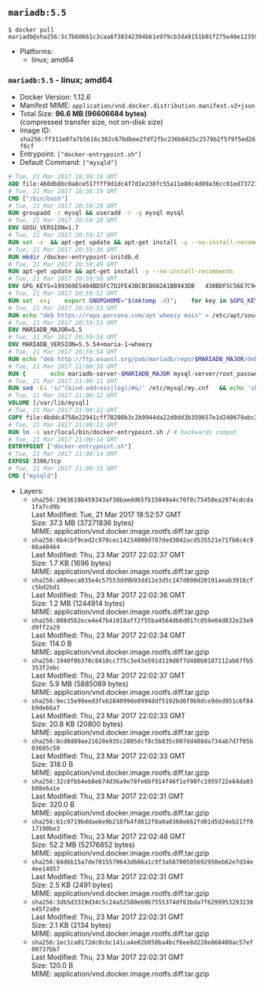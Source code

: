## `mariadb:5.5`

```console
$ docker pull mariadb@sha256:5c7b68661c3caa6f38342394b61e979cb3da9151b01f275e40e1235982866d70
```

-	Platforms:
	-	linux; amd64

### `mariadb:5.5` - linux; amd64

-	Docker Version: 1.12.6
-	Manifest MIME: `application/vnd.docker.distribution.manifest.v2+json`
-	Total Size: **96.6 MB (96606684 bytes)**  
	(compressed transfer size, not on-disk size)
-	Image ID: `sha256:ff311e07a7b5616c302c67bdbee2fdf2fbc236b6025c2579b2f5f9f5ed26f6cf`
-	Entrypoint: `["docker-entrypoint.sh"]`
-	Default Command: `["mysqld"]`

```dockerfile
# Tue, 21 Mar 2017 18:36:18 GMT
ADD file:460db8bc0a8ce517fff9d1dc4f7d1e238fc55a11e80c4d09a36cc01ed7372733 in / 
# Tue, 21 Mar 2017 18:36:19 GMT
CMD ["/bin/bash"]
# Tue, 21 Mar 2017 20:59:20 GMT
RUN groupadd -r mysql && useradd -r -g mysql mysql
# Tue, 21 Mar 2017 20:59:20 GMT
ENV GOSU_VERSION=1.7
# Tue, 21 Mar 2017 20:59:37 GMT
RUN set -x 	&& apt-get update && apt-get install -y --no-install-recommends ca-certificates wget && rm -rf /var/lib/apt/lists/* 	&& wget -O /usr/local/bin/gosu "https://github.com/tianon/gosu/releases/download/$GOSU_VERSION/gosu-$(dpkg --print-architecture)" 	&& wget -O /usr/local/bin/gosu.asc "https://github.com/tianon/gosu/releases/download/$GOSU_VERSION/gosu-$(dpkg --print-architecture).asc" 	&& export GNUPGHOME="$(mktemp -d)" 	&& gpg --keyserver ha.pool.sks-keyservers.net --recv-keys B42F6819007F00F88E364FD4036A9C25BF357DD4 	&& gpg --batch --verify /usr/local/bin/gosu.asc /usr/local/bin/gosu 	&& rm -r "$GNUPGHOME" /usr/local/bin/gosu.asc 	&& chmod +x /usr/local/bin/gosu 	&& gosu nobody true 	&& apt-get purge -y --auto-remove ca-certificates wget
# Tue, 21 Mar 2017 20:59:38 GMT
RUN mkdir /docker-entrypoint-initdb.d
# Tue, 21 Mar 2017 20:59:49 GMT
RUN apt-get update && apt-get install -y --no-install-recommends 		apt-transport-https ca-certificates 		pwgen 	&& rm -rf /var/lib/apt/lists/*
# Tue, 21 Mar 2017 20:59:50 GMT
ENV GPG_KEYS=199369E5404BD5FC7D2FE43BCBCB082A1BB943DB 	430BDF5C56E7C94E848EE60C1C4CBDCDCD2EFD2A 	4D1BB29D63D98E422B2113B19334A25F8507EFA5
# Tue, 21 Mar 2017 20:59:52 GMT
RUN set -ex; 	export GNUPGHOME="$(mktemp -d)"; 	for key in $GPG_KEYS; do 		gpg --keyserver ha.pool.sks-keyservers.net --recv-keys "$key"; 	done; 	gpg --export $GPG_KEYS > /etc/apt/trusted.gpg.d/mariadb.gpg; 	rm -r "$GNUPGHOME"; 	apt-key list
# Tue, 21 Mar 2017 20:59:53 GMT
RUN echo "deb https://repo.percona.com/apt wheezy main" > /etc/apt/sources.list.d/percona.list 	&& { 		echo 'Package: *'; 		echo 'Pin: release o=Percona Development Team'; 		echo 'Pin-Priority: 998'; 	} > /etc/apt/preferences.d/percona
# Tue, 21 Mar 2017 20:59:53 GMT
ENV MARIADB_MAJOR=5.5
# Tue, 21 Mar 2017 20:59:54 GMT
ENV MARIADB_VERSION=5.5.54+maria-1~wheezy
# Tue, 21 Mar 2017 20:59:54 GMT
RUN echo "deb http://ftp.osuosl.org/pub/mariadb/repo/$MARIADB_MAJOR/debian wheezy main" > /etc/apt/sources.list.d/mariadb.list 	&& { 		echo 'Package: *'; 		echo 'Pin: release o=MariaDB'; 		echo 'Pin-Priority: 999'; 	} > /etc/apt/preferences.d/mariadb
# Tue, 21 Mar 2017 21:00:10 GMT
RUN { 		echo mariadb-server-$MARIADB_MAJOR mysql-server/root_password password 'unused'; 		echo mariadb-server-$MARIADB_MAJOR mysql-server/root_password_again password 'unused'; 	} | debconf-set-selections 	&& apt-get update 	&& apt-get install -y 		mariadb-server=$MARIADB_VERSION 		percona-xtrabackup 		socat 	&& rm -rf /var/lib/apt/lists/* 	&& sed -ri 's/^user\s/#&/' /etc/mysql/my.cnf /etc/mysql/conf.d/* 	&& rm -rf /var/lib/mysql && mkdir -p /var/lib/mysql /var/run/mysqld 	&& chown -R mysql:mysql /var/lib/mysql /var/run/mysqld 	&& chmod 777 /var/run/mysqld
# Tue, 21 Mar 2017 21:00:11 GMT
RUN sed -Ei 's/^(bind-address|log)/#&/' /etc/mysql/my.cnf 	&& echo 'skip-host-cache\nskip-name-resolve' | awk '{ print } $1 == "[mysqld]" && c == 0 { c = 1; system("cat") }' /etc/mysql/my.cnf > /tmp/my.cnf 	&& mv /tmp/my.cnf /etc/mysql/my.cnf
# Tue, 21 Mar 2017 21:00:12 GMT
VOLUME [/var/lib/mysql]
# Tue, 21 Mar 2017 21:00:12 GMT
COPY file:4bddc4758e22941cff70200b3c2b9944da22d0dd3b359657e1d240679abc379b in /usr/local/bin/ 
# Tue, 21 Mar 2017 21:00:13 GMT
RUN ln -s usr/local/bin/docker-entrypoint.sh / # backwards compat
# Tue, 21 Mar 2017 21:00:14 GMT
ENTRYPOINT ["docker-entrypoint.sh"]
# Tue, 21 Mar 2017 21:00:14 GMT
EXPOSE 3306/tcp
# Tue, 21 Mar 2017 21:00:15 GMT
CMD ["mysqld"]
```

-	Layers:
	-	`sha256:1963618b459343af38baedd65fb15049a4c76f8c75458ea2974cdcda1fa7cd9b`  
		Last Modified: Tue, 21 Mar 2017 18:52:57 GMT  
		Size: 37.3 MB (37271836 bytes)  
		MIME: application/vnd.docker.image.rootfs.diff.tar.gzip
	-	`sha256:6b4cbf9ced2c970cec14234000d787ded3042acd535521e71fb8c4c966a40464`  
		Last Modified: Thu, 23 Mar 2017 22:02:37 GMT  
		Size: 1.7 KB (1696 bytes)  
		MIME: application/vnd.docker.image.rootfs.diff.tar.gzip
	-	`sha256:a80eeca035e4c57553dd9b93dd12e3d5c147d890d20191aeab3916cfc5bd2bd1`  
		Last Modified: Thu, 23 Mar 2017 22:02:36 GMT  
		Size: 1.2 MB (1244914 bytes)  
		MIME: application/vnd.docker.image.rootfs.diff.tar.gzip
	-	`sha256:808d5b2ece4e47b41018aff2f55ba4564db6d017c059e04d832e23e9d9ff2a29`  
		Last Modified: Thu, 23 Mar 2017 22:02:34 GMT  
		Size: 114.0 B  
		MIME: application/vnd.docker.image.rootfs.diff.tar.gzip
	-	`sha256:1940f0b376c8410cc775c3e43e591d119d8f7d480b0187112ab67fb5353f2ebc`  
		Last Modified: Thu, 23 Mar 2017 22:02:37 GMT  
		Size: 5.9 MB (5885089 bytes)  
		MIME: application/vnd.docker.image.rootfs.diff.tar.gzip
	-	`sha256:9ec15e99eed3feb284099de0994ddf5192bd6f9b9dce9ded951c6f84b9de66a7`  
		Last Modified: Thu, 23 Mar 2017 22:02:33 GMT  
		Size: 20.8 KB (20800 bytes)  
		MIME: application/vnd.docker.image.rootfs.diff.tar.gzip
	-	`sha256:8cd0d89ae21628e935c2805dcf8c5b835c007dd488da734ab7d7f05b03685c50`  
		Last Modified: Thu, 23 Mar 2017 22:02:33 GMT  
		Size: 318.0 B  
		MIME: application/vnd.docker.image.rootfs.diff.tar.gzip
	-	`sha256:32c8fbb4eb8eb74d36a9e78fe6bf914f46f1ef90fc1959722e64da03b08e6a1e`  
		Last Modified: Thu, 23 Mar 2017 22:02:31 GMT  
		Size: 320.0 B  
		MIME: application/vnd.docker.image.rootfs.diff.tar.gzip
	-	`sha256:61c9719bddae6e9b218fb4fd812f8a0a0360e662fd01d5d24eb217f017190be3`  
		Last Modified: Thu, 23 Mar 2017 22:02:48 GMT  
		Size: 52.2 MB (52176852 bytes)  
		MIME: application/vnd.docker.image.rootfs.diff.tar.gzip
	-	`sha256:84d6b15a7de7015570643d686a1c9f3a56700505692950eb62e7d34e4ee14057`  
		Last Modified: Thu, 23 Mar 2017 22:02:31 GMT  
		Size: 2.5 KB (2491 bytes)  
		MIME: application/vnd.docker.image.rootfs.diff.tar.gzip
	-	`sha256:3db5d3319d34c5c24a52580e60b7555374df63bda7f6299953293230e45f2a8e`  
		Last Modified: Thu, 23 Mar 2017 22:02:31 GMT  
		Size: 2.1 KB (2134 bytes)  
		MIME: application/vnd.docker.image.rootfs.diff.tar.gzip
	-	`sha256:1ec1ca0172dc0cbc141ca4e02b050ba4bcf6ee8d228e860400ac57ef00737bb7`  
		Last Modified: Thu, 23 Mar 2017 22:02:31 GMT  
		Size: 120.0 B  
		MIME: application/vnd.docker.image.rootfs.diff.tar.gzip
